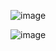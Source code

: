 ![image](https://github.com/user-attachments/assets/78718954-fcc3-4b2a-98c8-35ad9bc3cd98)


![image](https://github.com/user-attachments/assets/8db5a177-4498-4d68-b559-b500556b2285)

